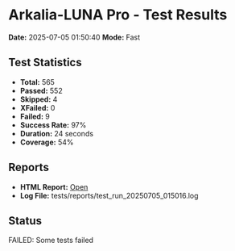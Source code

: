 # Arkalia-LUNA Pro - Test Results

**Date:** 2025-07-05 01:50:40
**Mode:** Fast

## Test Statistics
- **Total:** 565
- **Passed:** 552
- **Skipped:** 4
- **XFailed:** 0
- **Failed:** 9
- **Success Rate:** 97%
- **Duration:** 24 seconds
- **Coverage:** 54%

## Reports
- **HTML Report:** [Open](file:///Volumes/T7/devstation/cursor/arkalia-luna-pro/htmlcov/index.html)
- **Log File:** tests/reports/test_run_20250705_015016.log

## Status
FAILED: Some tests failed

